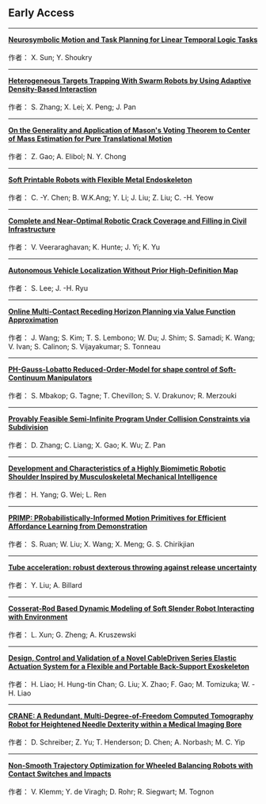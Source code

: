 ## Early Access
****
**[	Neurosymbolic Motion and Task Planning for Linear Temporal Logic Tasks	](	https://ieeexplore.ieee.org/stamp/stamp.jsp?arnumber=10506629	)**  
**[]()**  
作者：	X. Sun; Y. Shoukry
****
**[	Heterogeneous Targets Trapping With Swarm Robots by Using Adaptive Density-Based Interaction	](	https://ieeexplore.ieee.org/stamp/stamp.jsp?arnumber=10506641	)**  
**[]()**  
作者：	S. Zhang; X. Lei; X. Peng; J. Pan
****
**[	On the Generality and Application of Mason's Voting Theorem to Center of Mass Estimation for Pure Translational Motion	](	https://ieeexplore.ieee.org/stamp/stamp.jsp?arnumber=10506568	)**  
**[]()**  
作者：	Z. Gao; A. Elibol; N. Y. Chong
****
**[	Soft Printable Robots with Flexible Metal Endoskeleton	](	https://ieeexplore.ieee.org/stamp/stamp.jsp?arnumber=10506640	)**  
**[]()**  
作者：	C. -Y. Chen; B. W.K.Ang; Y. Li; J. Liu; Z. Liu; C. -H. Yeow
****
**[	Complete and Near-Optimal Robotic Crack Coverage and Filling in Civil Infrastructure	](	https://ieeexplore.ieee.org/stamp/stamp.jsp?arnumber=10506627	)**  
**[]()**  
作者：	V. Veeraraghavan; K. Hunte; J. Yi; K. Yu
****
**[	Autonomous Vehicle Localization Without Prior High-Definition Map	](	https://ieeexplore.ieee.org/stamp/stamp.jsp?arnumber=10506654	)**  
**[]()**  
作者：	S. Lee; J. -H. Ryu
****
**[	Online Multi-Contact Receding Horizon Planning via Value Function Approximation	](	https://ieeexplore.ieee.org/stamp/stamp.jsp?arnumber=10506550	)**  
**[]()**  
作者：	J. Wang; S. Kim; T. S. Lembono; W. Du; J. Shim; S. Samadi; K. Wang; V. Ivan; S. Calinon; S. Vijayakumar; S. Tonneau
****
**[	PH-Gauss-Lobatto Reduced-Order-Model for shape control of Soft-Continuum Manipulators	](	https://ieeexplore.ieee.org/stamp/stamp.jsp?arnumber=10505796	)**  
**[]()**  
作者：	S. Mbakop; G. Tagne; T. Chevillon; S. V. Drakunov; R. Merzouki
****
**[	Provably Feasible Semi-Infinite Program Under Collision Constraints via Subdivision	](	https://ieeexplore.ieee.org/stamp/stamp.jsp?arnumber=10505800	)**  
**[]()**  
作者：	D. Zhang; C. Liang; X. Gao; K. Wu; Z. Pan
****
**[	Development and Characteristics of a Highly Biomimetic Robotic Shoulder Inspired by Musculoskeletal Mechanical Intelligence	](	https://ieeexplore.ieee.org/stamp/stamp.jsp?arnumber=10502134	)**  
**[]()**  
作者：	H. Yang; G. Wei; L. Ren
****
**[	PRIMP: PRobabilistically-Informed Motion Primitives for Efficient Affordance Learning from Demonstration	](	https://ieeexplore.ieee.org/stamp/stamp.jsp?arnumber=10502164	)**  
**[]()**  
作者：	S. Ruan; W. Liu; X. Wang; X. Meng; G. S. Chirikjian
****
**[	Tube acceleration: robust dexterous throwing against release uncertainty	](	https://ieeexplore.ieee.org/stamp/stamp.jsp?arnumber=10494917	)**  
**[]()**  
作者：	Y. Liu; A. Billard
****
**[	Cosserat-Rod Based Dynamic Modeling of Soft Slender Robot Interacting with Environment	](	https://ieeexplore.ieee.org/stamp/stamp.jsp?arnumber=10494907	)**  
**[]()**  
作者：	L. Xun; G. Zheng; A. Kruszewski
****
**[	Design, Control and Validation of a Novel CableDriven Series Elastic Actuation System for a Flexible and Portable Back-Support Exoskeleton	](	https://ieeexplore.ieee.org/stamp/stamp.jsp?arnumber=10478781	)**  
**[]()**  
作者：	H. Liao; H. Hung-tin Chan; G. Liu; X. Zhao; F. Gao; M. Tomizuka; W. -H. Liao
****
**[	CRANE: A Redundant, Multi-Degree-of-Freedom Computed Tomography Robot for Heightened Needle Dexterity within a Medical Imaging Bore	](	https://ieeexplore.ieee.org/stamp/stamp.jsp?arnumber=10432968	)**  
**[]()**  
作者：	D. Schreiber; Z. Yu; T. Henderson; D. Chen; A. Norbash; M. C. Yip
****
**[	Non-Smooth Trajectory Optimization for Wheeled Balancing Robots with Contact Switches and Impacts	](	https://ieeexplore.ieee.org/stamp/stamp.jsp?arnumber=10288547	)**  
**[]()**  
作者：	V. Klemm; Y. de Viragh; D. Rohr; R. Siegwart; M. Tognon

